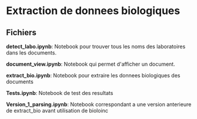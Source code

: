 # Extraction de donnees biologiques

## Fichiers

**detect_labo.ipynb**: Notebook pour trouver tous les noms des laboratoires dans les documents.

**document_view.ipynb**: Notebook qui permet d'afficher un document.

**extract_bio.ipynb**: Notebook pour extraire les donnees biologiques des documents

**Tests.ipynb**: Notebook de test des resultats

**Version_1_parsing.ipynb**: Notebook correspondant a une version anterieure de extract_bio avant utilisation de bioloinc